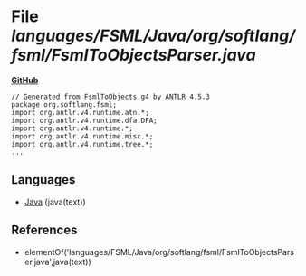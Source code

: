 # File _languages/FSML/Java/org/softlang/fsml/FsmlToObjectsParser.java_
**[GitHub](https://github.com/softlang/yas/blob/master/languages/FSML/Java/org/softlang/fsml/FsmlToObjectsParser.java)**
```
// Generated from FsmlToObjects.g4 by ANTLR 4.5.3
package org.softlang.fsml;
import org.antlr.v4.runtime.atn.*;
import org.antlr.v4.runtime.dfa.DFA;
import org.antlr.v4.runtime.*;
import org.antlr.v4.runtime.misc.*;
import org.antlr.v4.runtime.tree.*;
...
```

## Languages
* [Java](../languages/Java.md) (java(text))

## References
* elementOf('languages/FSML/Java/org/softlang/fsml/FsmlToObjectsParser.java',java(text))
